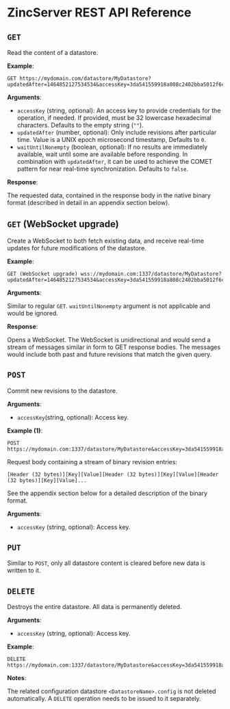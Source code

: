 # ZincServer REST API Reference

## `GET`

Read the content of a datastore.

**Example**:

```
GET https://mydomain.com/datastore/MyDatastore?updatedAfter=1464852127534534&accessKey=3da541559918a808c2402bba5012f6c6
```

**Arguments**:

* `accessKey` (string, optional): An access key to provide credentials for the operation, if needed. If provided, must be 32 lowercase hexadecimal characters. Defaults to the empty string (`""`).
* `updatedAfter` (number, optional): Only include revisions after particular time. Value is a UNIX epoch microsecond timestamp, Defaults to `0`.
* `waitUntilNonempty` (boolean, optional): If no results are immediately available, wait until some are available before responding. In combination with `updatedAfter`, it can be used to achieve the COMET pattern for near real-time synchronization. Defaults to `false`.

**Response**:

The requested data, contained in the response body in the native binary format (described in detail in an appendix section below).

## `GET` (WebSocket upgrade)

Create a WebSocket to both fetch existing data, and receive real-time updates for future modifications of the datastore.

**Example**:

```
GET (WebSocket upgrade) wss://mydomain.com:1337/datastore/MyDatastore?updatedAfter=1464852127534534&accessKey=3da541559918a808c2402bba5012f6c6
```

**Arguments**:

Similar to regular `GET`. `waitUntilNonempty` argument is not applicable and would be ignored.

**Response**:

Opens a WebSocket. The WebSocket is unidirectional and would send a stream of messages similar in form to GET response bodies. The messages would include both past and future revisions that match the given query.

## `POST`

Commit new revisions to the datastore.

**Arguments**:

* `accessKey`(string, optional): Access key.

**Example (1)**:

```
POST https://mydomain.com:1337/datastore/MyDatastore&accessKey=3da541559918a808c2402bba5012f6c6
```
Request body containing a stream of binary revision entries:
```
[Header (32 bytes)][Key][Value][Header (32 bytes)][Key][Value][Header (32 bytes)][Key][Value]...
```

See the appendix section below for a detailed description of the binary format.

**Arguments**:

* `accessKey` (string, optional): Access key.

## `PUT`

Similar to `POST`, only all datastore content is cleared before new data is written to it.

## `DELETE`

Destroys the entire datastore. All data is permanently deleted.

**Arguments**:

* `accessKey` (string, optional): Access key.

**Example**:

```
DELETE https://mydomain.com:1337/datastore/MyDatastore&accessKey=3da541559918a808c2402bba5012f6c6
```

**Notes**:

The related configuration datastore `<DatastoreName>.config` is not deleted automatically. A `DELETE` operation needs to be issued to it separately.
